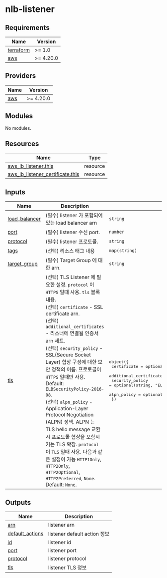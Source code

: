 # nlb-listener

<!-- BEGINNING OF PRE-COMMIT-TERRAFORM DOCS HOOK -->
## Requirements

| Name | Version |
|------|---------|
| <a name="requirement_terraform"></a> [terraform](#requirement\_terraform) | >= 1.0 |
| <a name="requirement_aws"></a> [aws](#requirement\_aws) | >= 4.20.0 |

## Providers

| Name | Version |
|------|---------|
| <a name="provider_aws"></a> [aws](#provider\_aws) | >= 4.20.0 |

## Modules

No modules.

## Resources

| Name | Type |
|------|------|
| [aws_lb_listener.this](https://registry.terraform.io/providers/hashicorp/aws/latest/docs/resources/lb_listener) | resource |
| [aws_lb_listener_certificate.this](https://registry.terraform.io/providers/hashicorp/aws/latest/docs/resources/lb_listener_certificate) | resource |

## Inputs

| Name | Description | Type | Default | Required |
|------|-------------|------|---------|:--------:|
| <a name="input_load_balancer"></a> [load\_balancer](#input\_load\_balancer) | (필수) listener 가 포함되어 있는 load balancer arn | `string` | n/a | yes |
| <a name="input_port"></a> [port](#input\_port) | (필수) listener 수신 port. | `number` | n/a | yes |
| <a name="input_protocol"></a> [protocol](#input\_protocol) | (필수) listener 프로토콜. | `string` | n/a | yes |
| <a name="input_tags"></a> [tags](#input\_tags) | (선택) 리소스 태그 내용 | `map(string)` | `{}` | no |
| <a name="input_target_group"></a> [target\_group](#input\_target\_group) | (필수) Target Group 에 대한 arn. | `string` | n/a | yes |
| <a name="input_tls"></a> [tls](#input\_tls) | (선택) TLS Listener 에 필요한 설정. `protocol` 이 `HTTPS` 일때 사용. `tls` 블록 내용.<br>    (선택) `certificate` - SSL certificate arn.<br>    (선택) `additional_certificates` - 리스너에 연결될 인증서 arn 세트.<br>    (선택) `security_policy` - SSL(Secure Socket Layer) 협상 구성에 대한 보안 정책의 이름. 프로토콜이 `HTTPS` 일때만 사용. Default: `ELBSecurityPolicy-2016-08`.<br>    (선택) `alpn_policy` - Application-Layer Protocol Negotiation (ALPN) 정책. ALPN 는 TLS hello message 교환 시 프로토콜 협상을 포함시키는 TLS 확장. `protocol` 이 `TLS` 일때 사용. 다음과 같은 설정이 가능 `HTTP1Only`, `HTTP2Only`, `HTTP2Optional`, `HTTP2Preferred`, `None`. Default: `None`. | <pre>object({<br>    certificate             = optional(string)<br>    additional_certificates = optional(set(string), [])<br>    security_policy         = optional(string, "ELBSecurityPolicy-TLS13-1-2-2021-06")<br>    alpn_policy             = optional(string, "None")<br>  })</pre> | `{}` | no |

## Outputs

| Name | Description |
|------|-------------|
| <a name="output_arn"></a> [arn](#output\_arn) | listener arn |
| <a name="output_default_actions"></a> [default\_actions](#output\_default\_actions) | listener default action 정보 |
| <a name="output_id"></a> [id](#output\_id) | listener id |
| <a name="output_port"></a> [port](#output\_port) | listener port |
| <a name="output_protocol"></a> [protocol](#output\_protocol) | listener protocol |
| <a name="output_tls"></a> [tls](#output\_tls) | listener TLS 정보 |
<!-- END OF PRE-COMMIT-TERRAFORM DOCS HOOK -->
